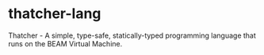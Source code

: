 # thatcher-lang
Thatcher - A simple, type-safe, statically-typed programming language that runs on the BEAM Virtual Machine.
